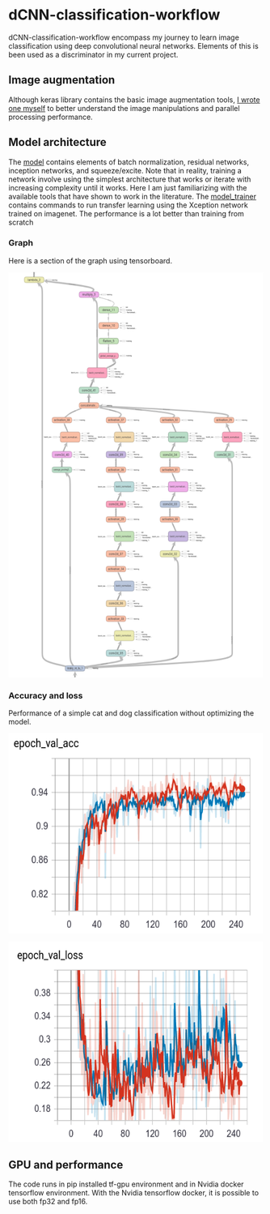 # dCNN-classification-workflow
dCNN-classification-workflow encompass my journey to learn image classification
using deep convolutional neural networks. Elements of this is been used as a 
discriminator in my current project.

## Image augmentation 
Although keras library contains the basic image augmentation tools,
[I wrote one myself](https://github.com/Taireyune/dCNN-classification-workflow/blob/master/preprocessing/image_augmentation.py)
to better understand the image manipulations and parallel processing performance.

## Model architecture
The [model](https://github.com/Taireyune/dCNN-classification-workflow/blob/master/model/model_arch.py)
contains elements of batch normalization, residual networks, inception networks,
and squeeze/excite. Note that in reality, training a network involve using
the simplest architecture that works or iterate with increasing complexity until
it works. Here I am just familiarizing with the available tools that have shown
to work in the literature. 
The [model_trainer](https://github.com/Taireyune/dCNN-classification-workflow/blob/master/training/model_trainer.py)
contains commands to run transfer learning using the Xception 
network trained on imagenet. The performance is a lot better than training from
scratch

### Graph
Here is a section of the graph using tensorboard.

<img 
src="https://github.com/Taireyune/dCNN-classification-workflow/blob/master/images/graph.png" 
width="600" height="800" alt="graph">

### Accuracy and loss
Performance of a simple cat and dog classification without optimizing the model.

<img 
src="https://github.com/Taireyune/dCNN-classification-workflow/blob/master/images/accuracy.png" 
width="600" height="395" alt="accuracy">

<img 
src="https://github.com/Taireyune/dCNN-classification-workflow/blob/master/images/loss.png" 
width="600" height="395" alt="loss">


## GPU and performance
The code runs in pip installed tf-gpu environment and in Nvidia docker 
tensorflow environment. With the Nvidia tensorflow docker, 
it is possible to use both fp32 and fp16.
